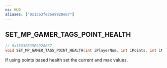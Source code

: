 ```yaml
---
ns: HUD
aliases: ["0x1563fe35e9928e67"]
---
```

## SET_MP_GAMER_TAGS_POINT_HEALTH

```c
// 0x1563FE35E9928E67
void SET_MP_GAMER_TAGS_POINT_HEALTH(int iPlayerNum, int iPoints, int iMaxPoints);
```

If using points based health set the current and max values.

